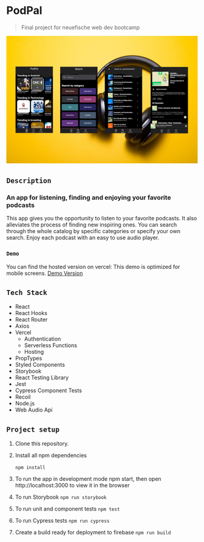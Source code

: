 # PodPal

> Final project for neuefische web dev bootcamp

![app images](src/assets/screenshots.jpg)

## `Description`

### An app for listening, finding and enjoying your favorite podcasts

This app gives you the opportunity to listen to your favorite podcasts.
It also alleviates the process of finding new inspiring ones.
You can search through the whole catalog by specific categories or specify your own search.
Enjoy each podcast with an easy to use audio player.

### `Demo`

You can find the hosted version on vercel:
This demo is optimized for mobile screens.
[Demo Version](https://capstone-project-one.vercel.app/)

## `Tech Stack`

- React
- React Hooks
- React Router
- Axios
- Vercel
  - Authentication
  - Serverless Functions
  - Hosting
- PropTypes
- Styled Components
- Storybook
- React Testing Library
- Jest
- Cypress Component Tests
- Recoil
- Node.js
- Web Audio Api

## `Project setup`

1. Clone this repository.
2. Install all npm dependencies

   `npm install`

3. To run the app in development mode npm start, then open http://localhost:3000 to view it in the browser
4. To run Storybook
   `npm run storybook`
5. To run unit and component tests
   `npm test`
6. To run Cypress tests
   `npm run cypress`
7. Create a build ready for deployment to firebase
   `npm run build`
